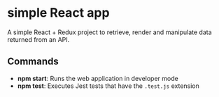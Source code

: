 # simple React app

A simple React + Redux project to retrieve, render and manipulate data returned from an API.

## Commands

- **npm start**: Runs the web application in developer mode
- **npm test**: Executes Jest tests that have the `.test.js` extension

